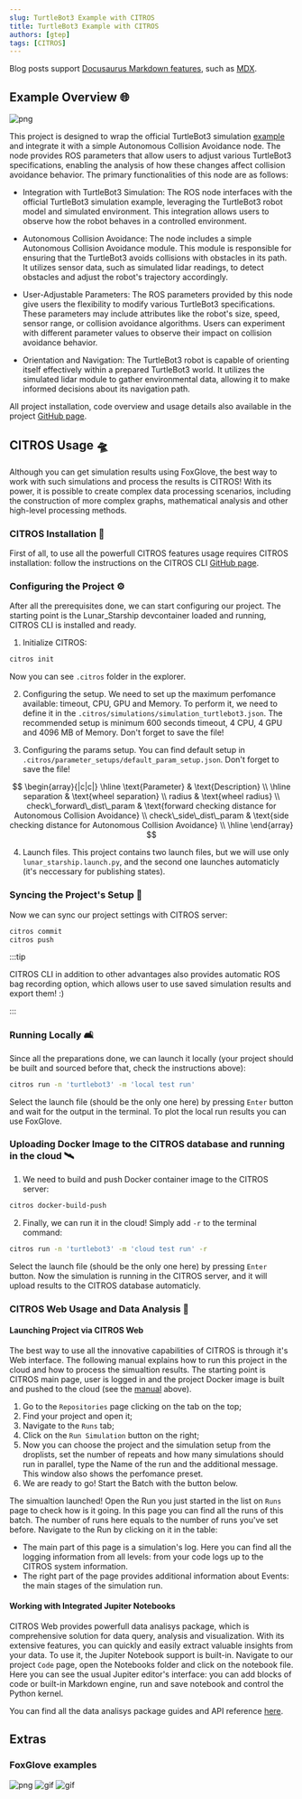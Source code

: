```yaml
---
slug: TurtleBot3 Example with CITROS
title: TurtleBot3 Example with CITROS
authors: [gtep]
tags: [CITROS]
---
```


Blog posts support [Docusaurus Markdown features](https://docusaurus.io/docs/markdown-features), such as [MDX](https://mdxjs.com/).

## Example Overview 🌐 

![png](img/turtlebot3_0.png "TurtleBot3")

This project is designed to wrap the official TurtleBot3 simulation [example](https://emanual.robotis.com/docs/en/platform/turtlebot3/simulation/#gazebo-simulation) and integrate it with a simple Autonomous Collision Avoidance node. The node provides ROS parameters that allow users to adjust various TurtleBot3 specifications, enabling the analysis of how these changes affect collision avoidance behavior. The primary functionalities of this node are as follows:

* Integration with TurtleBot3 Simulation: The ROS node interfaces with the official TurtleBot3 simulation example, leveraging the TurtleBot3 robot model and simulated environment. This integration allows users to observe how the robot behaves in a controlled environment.

* Autonomous Collision Avoidance: The node includes a simple Autonomous Collision Avoidance module. This module is responsible for ensuring that the TurtleBot3 avoids collisions with obstacles in its path. It utilizes sensor data, such as simulated lidar readings, to detect obstacles and adjust the robot's trajectory accordingly.

* User-Adjustable Parameters: The ROS parameters provided by this node give users the flexibility to modify various TurtleBot3 specifications. These parameters may include attributes like the robot's size, speed, sensor range, or collision avoidance algorithms. Users can experiment with different parameter values to observe their impact on collision avoidance behavior.

* Orientation and Navigation: The TurtleBot3 robot is capable of orienting itself effectively within a prepared TurtleBot3 world. It utilizes the simulated lidar module to gather environmental data, allowing it to make informed decisions about its navigation path.

All project installation, code overview and usage details also available in the project [GitHub page](https://github.com/citros-garden/turtlebot3).

## CITROS Usage 🛸
Although you can get simulation results using FoxGlove, the best way to work with such simulations and process the results is CITROS! With its power, it is possible to create complex data processing scenarios, including the construction of more complex graphs, mathematical analysis and other high-level processing methods.

### CITROS Installation 🛫

First of all, to use all the powerfull CITROS features usage requires CITROS installation: follow the instructions on the CITROS CLI [GitHub page](https://github.com/lulav/citros_cli).

### Configuring the Project ⚙️
After all the prerequisites done, we can start configuring our project. The starting point is the Lunar_Starship devcontainer loaded and running, CITROS CLI is installed and ready.
1. Initialize CITROS:
```bash 
citros init
```
Now you can see ```.citros``` folder in the explorer.

2. Configuring the setup. We need to set up the maximum perfomance available: timeout, CPU, GPU and Memory. To perform it, we need to define it in the ```.citros/simulations/simulation_turtlebot3.json```. The recommended setup is minimum 600 seconds timeout, 4 CPU, 4 GPU and 4096 MB of Memory. Don't forget to save the file!

3. Configuring the params setup. You can find default setup in ```.citros/parameter_setups/default_param_setup.json```. Don't forget to save the file!

$$
\begin{array}{|c|c|}
\hline
\text{Parameter} & \text{Description} \\
\hline
separation & \text{wheel separation} \\
radius & \text{wheel radius} \\
check\_forward\_dist\_param & \text{forward checking distance for Autonomous Collision Avoidance} \\
check\_side\_dist\_param & \text{side checking distance for Autonomous Collision Avoidance} \\
\hline
\end{array}
$$

4. Launch files. This project contains two launch files, but we will use only ```lunar_starship.launch.py```, and the second one launches automaticly (it's neccessary for publishing states).

### Syncing the Project's Setup 📡
Now we can sync our project settings with CITROS server:
```bash 
citros commit
citros push
```
:::tip

CITROS CLI in addition to other advantages also provides automatic ROS bag recording option, which allows user to use saved simulation results and export them! :)

:::

### Running Locally 🛋️
Since all the preparations done, we can launch it locally (your project should be built and sourced before that, check the instructions above):
```bash 
citros run -n 'turtlebot3' -m 'local test run'
```
Select the launch file (should be the only one here) by pressing ```Enter``` button and wait for the output in the terminal. To plot the local run results you can use FoxGlove.

### Uploading Docker Image to the CITROS database and running in the cloud 🛰️
1. We need to build and push Docker container image to the CITROS server:
```bash 
citros docker-build-push
```

2. Finally, we can run it in the cloud! Simply add ```-r``` to the terminal command: 
```bash 
citros run -n 'turtlebot3' -m 'cloud test run' -r
```
Select the launch file (should be the only one here) by pressing ```Enter``` button. Now the simulation is running in the CITROS server, and it will upload results to the CITROS database automaticly.

### CITROS Web Usage and Data Analysis 🌌
#### Launching Project via CITROS Web
The best way to use all the innovative capabilities of CITROS is through it's Web interface. The following manual explains how to run this project in the cloud and how to process the simualtion results.
The starting point is CITROS main page, user is logged in and the project Docker image is built and pushed to the cloud (see the [manual](#uploading-docker-image-to-the-citros-database-and-running-in-the-cloud-🛰️) above).
1. Go to the ```Repositories``` page clicking on the tab on the top;
2. Find your project and open it;
3. Navigate to the ```Runs``` tab;
4. Click on the ```Run Simulation``` button on the right;
5. Now you can choose the project and the simulation setup from the droplists, set the number of repeats and how many simulations should run in parallel, type the Name of the run and the additional message. This window also shows the perfomance preset.
6. We are ready to go! Start the Batch with the button below.

The simualtion launched! Open the Run you just started in the list on ```Runs``` page to check how is it going. In this page you can find all the runs of this batch. The number of runs here equals to the number of runs you've set before.
Navigate to the Run by clicking on it in the table:
* The main part of this page is a simulation's log. Here you can find all the logging information from all levels: from your code logs up to the CITROS system information.
* The right part of the page provides additional information about Events: the main stages of the simulation run.

#### Working with Integrated Jupiter Notebooks
CITROS Web provides powerfull data analisys package, which is comprehensive solution for data query, analysis and visualization. With its extensive features, you can quickly and easily extract valuable insights from your data. To use it, the Jupiter Notebook support is built-in. 
Navigate to our project ```Code``` page, open the Notebooks folder and click on the notebook file. Here you can see the usual Jupiter editor's interface: you can add blocks of code or built-in Markdown engine, run and save notebook and control the Python kernel.

You can find all the data analisys package guides and API reference [here](https://citros.io/doc/docs_data_analysis).
## Extras
### FoxGlove examples
![png](img/foxglove0.png "FoxGlove example")
![gif](img/foxglove1.gif "FoxGlove example")
![gif](img/foxglove2.gif "FoxGlove example")
